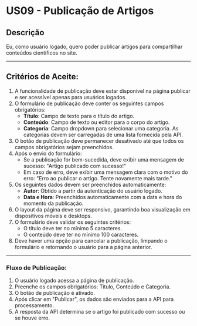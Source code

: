 # US09 - Publicação de Artigos

## Descrição
Eu, como usuário logado, quero poder publicar artigos para compartilhar conteúdos científicos no site.

---

## Critérios de Aceite:
1. A funcionalidade de publicação deve estar disponível na página publicar e ser acessível apenas para usuários logados.
2. O formulário de publicação deve conter os seguintes campos obrigatórios:
   - **Título**: Campo de texto para o título do artigo.
   - **Conteúdo**: Campo de texto ou editor para o corpo do artigo.
   - **Categoria**: Campo dropdown para selecionar uma categoria. As categorias devem ser carregadas de uma lista fornecida pela API.
3. O botão de publicação deve permanecer desativado até que todos os campos obrigatórios sejam preenchidos.
4. Após o envio do formulário:
   - Se a publicação for bem-sucedida, deve exibir uma mensagem de sucesso: "Artigo publicado com sucesso!"
   - Em caso de erro, deve exibir uma mensagem clara com o motivo do erro: "Erro ao publicar o artigo. Tente novamente mais tarde."
5. Os seguintes dados devem ser preenchidos automaticamente:
   - **Autor**: Obtido a partir da autenticação do usuário logado.
   - **Data e Hora**: Preenchidos automaticamente com a data e hora do momento da publicação.
6. O layout da página deve ser responsivo, garantindo boa visualização em dispositivos móveis e desktops.
7. O formulário deve validar os seguintes critérios:
   - O título deve ter no mínimo 5 caracteres.
   - O conteúdo deve ter no mínimo 100 caracteres.
8. Deve haver uma opção para cancelar a publicação, limpando o formulário e retornando o usuário para a página anterior.

---

### Fluxo de Publicação:
1. O usuário logado acessa a página de publicação.
2. Preenche os campos obrigatórios: Título, Conteúdo e Categoria.
3. O botão de publicação é ativado.
4. Após clicar em "Publicar", os dados são enviados para a API para processamento.
5. A resposta da API determina se o artigo foi publicado com sucesso ou se houve erro.
